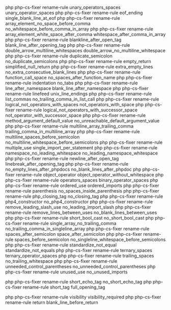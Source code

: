 php php-cs-fixer rename-rule unary_operators_spaces                  unary_operator_spaces
php php-cs-fixer rename-rule eof_ending                                      single_blank_line_at_eof
php php-cs-fixer rename-rule array_element_no_space_before_comma             no_whitespace_before_comma_in_array
php php-cs-fixer rename-rule array_element_white_space_after_comma           whitespace_after_comma_in_array
php php-cs-fixer rename-rule blankline_after_open_tag                        blank_line_after_opening_tag
php php-cs-fixer rename-rule double_arrow_multiline_whitespaces              double_arrow_no_multiline_whitespace
php php-cs-fixer rename-rule duplicate_semicolon                             no_duplicate_semicolons
php php-cs-fixer rename-rule empty_return                                    simplified_null_return
php php-cs-fixer rename-rule extra_empty_lines                               no_extra_consecutive_blank_lines
php php-cs-fixer rename-rule function_call_space                             no_spaces_after_function_name
php php-cs-fixer rename-rule indentation                                     no_tabs
php php-cs-fixer rename-rule line_after_namespace                            blank_line_after_namespace
php php-cs-fixer rename-rule linefeed                                        unix_line_endings
php php-cs-fixer rename-rule list_commas                                     no_trailing_comma_in_list_call
php php-cs-fixer rename-rule logical_not_operators_with_spaces               not_operators_with_space
php php-cs-fixer rename-rule logical_not_operators_with_successor_space      not_operator_with_successor_space
php php-cs-fixer rename-rule method_argument_default_value                   no_unreachable_default_argument_value
php php-cs-fixer rename-rule multiline_array_trailing_comma                  trailing_comma_in_multiline_array
php php-cs-fixer rename-rule multiline_spaces_before_semicolon               no_multiline_whitespace_before_semicolons
php php-cs-fixer rename-rule multiple_use                                    single_import_per_statement
php php-cs-fixer rename-rule namespace_no_leading_whitespace                 no_leading_namespace_whitespace
php php-cs-fixer rename-rule newline_after_open_tag                          linebreak_after_opening_tag
php php-cs-fixer rename-rule no_empty_lines_after_phpdocs                    no_blank_lines_after_phpdoc
php php-cs-fixer rename-rule object_operator                                 object_operator_without_whitespace
php php-cs-fixer rename-rule operators_spaces                                binary_operator_spaces
php php-cs-fixer rename-rule ordered_use                                     ordered_imports
php php-cs-fixer rename-rule parenthesis                                     no_spaces_inside_parenthesis
php php-cs-fixer rename-rule php_closing_tag                                 no_closing_tag
php php-cs-fixer rename-rule php4_constructor                                no_php4_constructor
php php-cs-fixer rename-rule remove_leading_slash_use                        no_leading_import_slash
php php-cs-fixer rename-rule remove_lines_between_uses                       no_blank_lines_between_uses
php php-cs-fixer rename-rule short_bool_cast                                no_short_bool_cast
php php-cs-fixer rename-rule single_array_no_trailing_comma                 no_trailing_comma_in_singleline_array
php php-cs-fixer rename-rule spaces_after_semicolon                         space_after_semicolon
php php-cs-fixer rename-rule spaces_before_semicolon                        no_singleline_whitespace_before_semicolons
php php-cs-fixer rename-rule standardize_not_equal                          standardize_not_equals
php php-cs-fixer rename-rule ternary_spaces                                 ternary_operator_spaces
php php-cs-fixer rename-rule trailing_spaces                                no_trailing_whitespace
php php-cs-fixer rename-rule unneeded_control_parentheses                   no_unneeded_control_parentheses
php php-cs-fixer rename-rule unused_use                                     no_unused_imports


php php-cs-fixer rename-rule short_echo_tag                                 no_short_echo_tag
php php-cs-fixer rename-rule short_tag                                      full_opening_tag


php php-cs-fixer rename-rule visibility                                     visibility_required
php php-cs-fixer rename-rule return                                         blank_line_before_return
